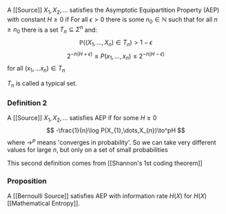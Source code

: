 A [[Source]] $X_{1},X_{2},\dots$ satisfies the Asymptotic Equipartition Property (AEP) 
with constant $H\geq 0$ if 
For all $\epsilon>0$ 
there is some $n_{0}\in \mathbb{N}$ 
such that for all $n\geq n_{0}$ 
there is a set $T_{n}\subseteq \Sigma^{n}$ and:
$$
\mathbb{P}((X_{1},\dots,X_{n})\in T_{n})>1-\epsilon
$$
$$
2^{-n(H+\epsilon)}\leq P(x_{1},\dots,x_{n})\leq 2^{-n(H-\epsilon)}
$$
for all $(x_{1},\dots x_{n})\in T_{n}$

$T_{n}$ is called a typical set.


### Definition 2
A [[Source]] $X_{1},X_{2},\dots$ satisfies AEP if for some $H\geq 0$
$$
-\frac{1}{n}\log P(X_{1},\dots,X_{n})\to^pH
$$
where $\to ^{p}$ means 'converges in probability'. 
So we can take very different values for large $n$, 
but only on a set of small probabilities

This second definition comes from [[Shannon's 1st coding theorem]]

### Proposition
A [[Bernoulli Source]] satisfies AEP with information rate $H(X)$ 
for $H(X)$ [[Mathematical Entropy]].

